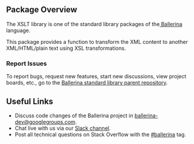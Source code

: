 ## Package Overview
The XSLT library is one of the standard library packages of the<a target="_blank" href="https://ballerina.io/"> Ballerina
</a> language.

This package provides a function to transform the XML content to another XML/HTML/plain text using XSL transformations.

### Report Issues

To report bugs, request new features, start new discussions, view project boards, etc., go to the <a target="_blank" href="https://github.com/ballerina-platform/ballerina-standard-library">Ballerina standard library parent repository</a>.

## Useful Links

- Discuss code changes of the Ballerina project in <a target="_blank" href="mailto:ballerina-dev@googlegroups.com">ballerina-dev@googlegroups.com</a>.
- Chat live with us via our <a target="_blank" href="https://ballerina.io/community/slack/">Slack channel</a>.
- Post all technical questions on Stack Overflow with the <a target="_blank" href="https://stackoverflow.com/questions/tagged/ballerina">#ballerina</a> tag.
